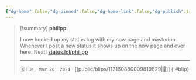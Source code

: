 ```yaml
---
{"dg-home":false,"dg-pinned":false,"dg-home-link":false,"dg-publish":true,"type":"blip","disabled rules":["yaml-title","yaml-title-alias","file-name-heading"],"title":"philipp on mastodon @ 2024-03-26","created-date":"2024-03-26T07:46:49","id":112160880009819820,"updated-date":"2025-05-02T08:50:43","dg-path":"blips/112160880009819829.md","permalink":"/blips/112160880009819829/","dgPassFrontmatter":true,"created":"2024-03-26T07:46:49","updated":"2025-05-02T08:50:43"}
---
```


> [!summary] **philipp**:
>
> I now hooked up my status log with my now page and mastodon. Whenever I post a new status it shows up on the now page and over here. Neat!
> [status.lol/philipp](https://status.lol/philipp)
> - - -
>
> 🗓️ `Tue, Mar 26, 2024` · [[public/blips/112160880009819829\|🔗]]
{ #blip}

